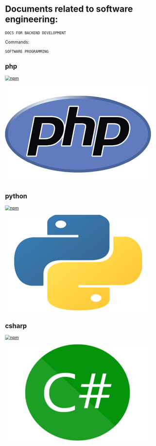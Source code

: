 # Documents related to software engineering:

```
DOCS FOR BACKEND DEVELOPMENT

```

Commands:

```
SOFTWARE PROGRAMMING

```

## php

<a href="https://codesnippets.sajivfrancis.com/phpall.html"><img alt="npm" src="https://img.shields.io/badge/PHP-click%20here-red/?style=for-the-badge&logo=appveyor"></a>

[![php](php.png)](https://codesnippets.sajivfrancis.com/phpall.html)

## python

<a href="https://codesnippets.sajivfrancis.com/pythonall.html"><img alt="npm" src="https://img.shields.io/badge/PYTHON-click%20here-red/?style=for-the-badge&logo=appveyor"></a>

[![python](python.png)](https://codesnippets.sajivfrancis.com/pythonall.html)

## csharp

<a href="https://codesnippets.sajivfrancis.com/csharpall.html"><img alt="npm" src="https://img.shields.io/badge/CSHARP-click%20here-red/?style=for-the-badge&logo=appveyor"></a>

[![csharp](csharp.png)](https://codesnippets.sajivfrancis.com/csharpall.html)